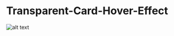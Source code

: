 # Transparent-Card-Hover-Effect


![alt text](https://enrollmind.com/wp-content/uploads/2021/05/card-hovereffect.jpg)


